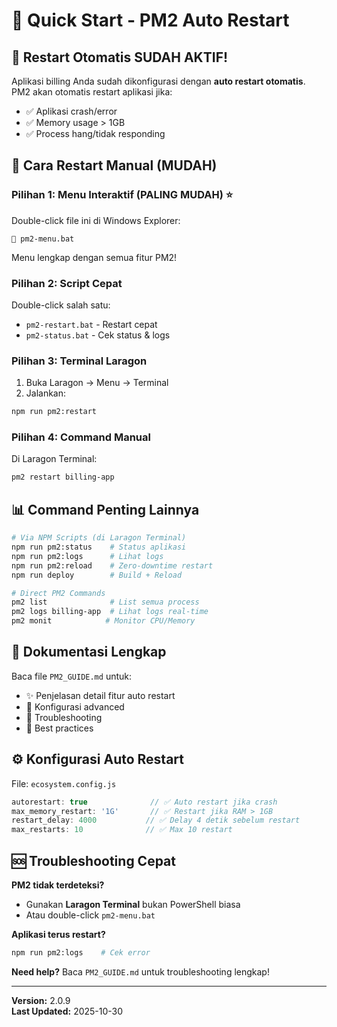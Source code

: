 # 🚀 Quick Start - PM2 Auto Restart

## 📌 Restart Otomatis SUDAH AKTIF!

Aplikasi billing Anda sudah dikonfigurasi dengan **auto restart otomatis**. PM2 akan otomatis restart aplikasi jika:
- ✅ Aplikasi crash/error
- ✅ Memory usage > 1GB
- ✅ Process hang/tidak responding

## 🔄 Cara Restart Manual (MUDAH)

### Pilihan 1: Menu Interaktif (PALING MUDAH) ⭐
Double-click file ini di Windows Explorer:
```
📁 pm2-menu.bat
```
Menu lengkap dengan semua fitur PM2!

### Pilihan 2: Script Cepat
Double-click salah satu:
- `pm2-restart.bat` - Restart cepat
- `pm2-status.bat` - Cek status & logs

### Pilihan 3: Terminal Laragon
1. Buka Laragon → Menu → Terminal
2. Jalankan:
```bash
npm run pm2:restart
```

### Pilihan 4: Command Manual
Di Laragon Terminal:
```bash
pm2 restart billing-app
```

## 📊 Command Penting Lainnya

```bash
# Via NPM Scripts (di Laragon Terminal)
npm run pm2:status    # Status aplikasi
npm run pm2:logs      # Lihat logs
npm run pm2:reload    # Zero-downtime restart
npm run deploy        # Build + Reload

# Direct PM2 Commands
pm2 list              # List semua process
pm2 logs billing-app  # Lihat logs real-time
pm2 monit            # Monitor CPU/Memory
```

## 📖 Dokumentasi Lengkap

Baca file `PM2_GUIDE.md` untuk:
- ✨ Penjelasan detail fitur auto restart
- 🔧 Konfigurasi advanced
- 🐛 Troubleshooting
- 📱 Best practices

## ⚙️ Konfigurasi Auto Restart

File: `ecosystem.config.js`

```javascript
autorestart: true              // ✅ Auto restart jika crash
max_memory_restart: '1G'       // ✅ Restart jika RAM > 1GB
restart_delay: 4000           // ✅ Delay 4 detik sebelum restart
max_restarts: 10              // ✅ Max 10 restart
```

## 🆘 Troubleshooting Cepat

**PM2 tidak terdeteksi?**
- Gunakan **Laragon Terminal** bukan PowerShell biasa
- Atau double-click `pm2-menu.bat`

**Aplikasi terus restart?**
```bash
npm run pm2:logs    # Cek error
```

**Need help?**
Baca `PM2_GUIDE.md` untuk troubleshooting lengkap!

---

**Version:** 2.0.9  
**Last Updated:** 2025-10-30
